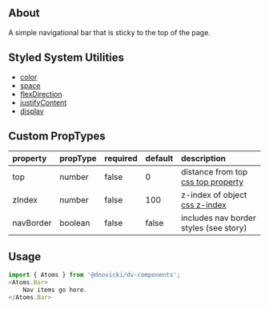 ## About
A simple navigational bar that is sticky to the top of the page.

## Styled System Utilities
* [color](https://jxnblk.com/styled-system/api#color-responsive)
* [space](https://jxnblk.com/styled-system/api#space-responsive)
* [flexDirection](https://jxnblk.com/styled-system/api#flexbox)
* [justifyContent](https://jxnblk.com/styled-system/api#flexbox)
* [display](https://jxnblk.com/styled-system/api#layout)

## Custom PropTypes
| property  | propType | required | default | description                                                                                |
|:----------|:---------|:---------|:--------|:-------------------------------------------------------------------------------------------|
| top       | number   | false    | 0       | distance from top [css top property](https://developer.mozilla.org/en-US/docs/Web/CSS/top) |
| zIndex    | number   | false    | 100     | z-index of object [css z-index](https://developer.mozilla.org/en-US/docs/Web/CSS/z-index)  |
| navBorder | boolean  | false    | false   | includes nav border styles (see story)                                                     |

## Usage

```javascript
import { Atoms } from '@dnovicki/dv-components';
<Atoms.Bar>
	Nav items go here.
</Atoms.Bar>
```
